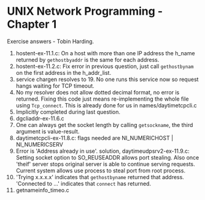 UNIX Network Programming - Chapter 1
======================================
Exercise answers - Tobin Harding.

1. hostent-ex-11.1.c: On a host with more than one IP address the h_name
   returned by `gethostbyaddr` is the same for each address.
2. hostent-ex-11.2.c: Fix error in previous question, just call `gethostbynam`
   on the first address in the h_addr_list.
3. service chargen resolves to 19. No one runs this service now so request hangs
   waiting for TCP timeout.
4. No my resolver does not allow dotted decimal format, no error is
   returned. Fixing this code just means re-implementing the whole file using
   `Tcp_connect`. This is already done for us in names/daytimetcpcli.c
5. Implicitly completed during last question.
6. dgcliaddr-ex-11.6.c
7. One can always get the socket length by calling `getsockname`, the third
   argument is value-result.
8. daytimetcpcli-ex-11.8.c: flags needed are NI_NUMERICHOST | NI_NUMERICSERV
9. Error is 'Address already in use'. solution, daytimeudpsrv2-ex-11.9.c: Setting
   socket option to SO_REUSEADDR allows port stealing. Also once 'theif' server
   stops original server is able to continue serving requests. Current system
   allows use process to steal port from root process.
10. 'Trying x.x.x.x' indicates that `gethostbyname` returned that
    address. 'Connected to ...' indicates that `connect` has returned.
11. getnameinfo_timeo.c
